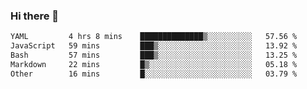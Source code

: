 ### Hi there 👋

<!--
**urzz/urzz** is a ✨ _special_ ✨ repository because its `README.md` (this file) appears on your GitHub profile.

Here are some ideas to get you started:

- 🔭 I’m currently working on ...
- 🌱 I’m currently learning ...
- 👯 I’m looking to collaborate on ...
- 🤔 I’m looking for help with ...
- 💬 Ask me about ...
- 📫 How to reach me: ...
- 😄 Pronouns: ...
- ⚡ Fun fact: ...
-->

<!--START_SECTION:waka-->

```txt
YAML         4 hrs 8 mins    ██████████████▒░░░░░░░░░░   57.56 %
JavaScript   59 mins         ███▒░░░░░░░░░░░░░░░░░░░░░   13.92 %
Bash         57 mins         ███▒░░░░░░░░░░░░░░░░░░░░░   13.25 %
Markdown     22 mins         █▒░░░░░░░░░░░░░░░░░░░░░░░   05.18 %
Other        16 mins         █░░░░░░░░░░░░░░░░░░░░░░░░   03.79 %
```

<!--END_SECTION:waka-->
